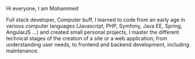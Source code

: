Hi everyone, I am Mohammed 

Full stack developer, Computer buff, I learned to code from an early age in various computer languages ​​(Javascript, PHP, Symfony, Java EE, Spring, AngularJS ...) and created small personal projects, I master the different technical stages of the creation of a site or a web application; from understanding user needs, to frontend and backend development, including maintenance.
